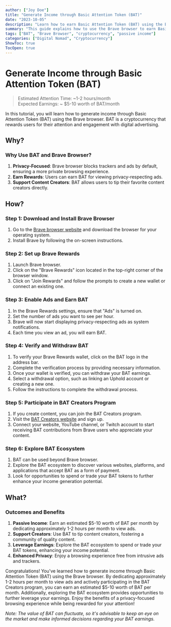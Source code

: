 ```yaml
---
author: ["Joy Doe"]
title: "Generate Income through Basic Attention Token (BAT)"
date: "2023-10-05"
description: "Learn how to earn Basic Attention Token (BAT) using the Brave browser by viewing ads and participating in the BAT Creators program."
summary: "This guide explains how to use the Brave browser to earn Basic Attention Token (BAT) by viewing ads and participating in the BAT Creators program. Ideal for those looking to generate a small, passive income stream."
tags: ["BAT", "Brave Browser", "cryptocurrency", "passive income"]
categories: ["Digital Nomad", "Cryptocurrency"]
ShowToc: true
TocOpen: true
---
```


# Generate Income through Basic Attention Token (BAT)
> Estimated Attention Time: ~1-2 hours/month  
> Expected Earnings: ~ $5-10 worth of BAT/month

In this tutorial, you will learn how to generate income through Basic Attention Token (BAT) using the Brave browser. BAT is a cryptocurrency that rewards users for their attention and engagement with digital advertising.

## Why?

### Why Use BAT and Brave Browser?
1. **Privacy-Focused**: Brave browser blocks trackers and ads by default, ensuring a more private browsing experience.
2. **Earn Rewards**: Users can earn BAT for viewing privacy-respecting ads.
3. **Support Content Creators**: BAT allows users to tip their favorite content creators directly.

## How?

### Step 1: Download and Install Brave Browser
1. Go to the [Brave browser website](https://brave.com/) and download the browser for your operating system.
2. Install Brave by following the on-screen instructions.

### Step 2: Set up Brave Rewards
1. Launch Brave browser.
2. Click on the "Brave Rewards" icon located in the top-right corner of the browser window.
3. Click on "Join Rewards" and follow the prompts to create a new wallet or connect an existing one.

### Step 3: Enable Ads and Earn BAT
1. In the Brave Rewards settings, ensure that "Ads" is turned on.
2. Set the number of ads you want to see per hour.
3. Brave will now start displaying privacy-respecting ads as system notifications.
4. Each time you view an ad, you will earn BAT.

### Step 4: Verify and Withdraw BAT
1. To verify your Brave Rewards wallet, click on the BAT logo in the address bar.
2. Complete the verification process by providing necessary information.
3. Once your wallet is verified, you can withdraw your BAT earnings.
4. Select a withdrawal option, such as linking an Uphold account or creating a new one.
5. Follow the instructions to complete the withdrawal process.

### Step 5: Participate in BAT Creators Program
1. If you create content, you can join the BAT Creators program.
2. Visit the [BAT Creators website](https://creators.brave.com/) and sign up.
3. Connect your website, YouTube channel, or Twitch account to start receiving BAT contributions from Brave users who appreciate your content.

### Step 6: Explore BAT Ecosystem
1. BAT can be used beyond Brave browser.
2. Explore the BAT ecosystem to discover various websites, platforms, and applications that accept BAT as a form of payment.
3. Look for opportunities to spend or trade your BAT tokens to further enhance your income generation potential.

## What?

### Outcomes and Benefits
1. **Passive Income**: Earn an estimated $5-10 worth of BAT per month by dedicating approximately 1-2 hours per month to view ads.
2. **Support Creators**: Use BAT to tip content creators, fostering a community of quality content.
3. **Leverage Earnings**: Explore the BAT ecosystem to spend or trade your BAT tokens, enhancing your income potential.
4. **Enhanced Privacy**: Enjoy a browsing experience free from intrusive ads and trackers.

Congratulations! You've learned how to generate income through Basic Attention Token (BAT) using the Brave browser. By dedicating approximately 1-2 hours per month to view ads and actively participating in the BAT Creators program, you can earn an estimated $5-10 worth of BAT per month. Additionally, exploring the BAT ecosystem provides opportunities to further leverage your earnings. Enjoy the benefits of a privacy-focused browsing experience while being rewarded for your attention!

*Note: The value of BAT can fluctuate, so it's advisable to keep an eye on the market and make informed decisions regarding your BAT earnings.*